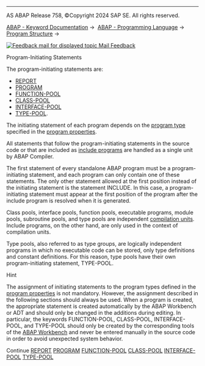   

* * *

AS ABAP Release 758, ©Copyright 2024 SAP SE. All rights reserved.

[ABAP - Keyword Documentation](javascript:call_link\('abenabap.htm'\)) →  [ABAP - Programming Language](javascript:call_link\('abenabap_reference.htm'\)) →  [Program Structure](javascript:call_link\('abenabap_program_layout.htm'\)) → 

 [![](Mail.gif?object=Mail.gif "Feedback mail for displayed topic") Mail Feedback](mailto:f1_help@sap.com?subject=Feedback%20on%20ABAP%20Documentation&body=Document:%20Program-Initiating%20Statements%2C%20ABENABAP_PROGRAM_STATEMENT%2C%20758%0D%0A%0D%0AError:%0D%0A%0D%0A%0D%0A%0D%0ASuggestion%20for%20improvement:)

Program-Initiating Statements

The program-initiating statements are:

-   [REPORT](javascript:call_link\('abapreport.htm'\))
-   [PROGRAM](javascript:call_link\('abapprogram.htm'\))
-   [FUNCTION-POOL](javascript:call_link\('abapfunction-pool.htm'\))
-   [CLASS-POOL](javascript:call_link\('abapclass-pool.htm'\))
-   [INTERFACE-POOL](javascript:call_link\('abapinterface-pool.htm'\))
-   [TYPE-POOL](javascript:call_link\('abaptype-pool.htm'\)).

The initiating statement of each program depends on the [program type](javascript:call_link\('abenprogram_type_glosry.htm'\) "Glossary Entry") specified in the [program properties](javascript:call_link\('abenprogram_property_glosry.htm'\) "Glossary Entry").

All statements that follow the program-initiating statements in the source code or that are included as [include programs](javascript:call_link\('abeninclude_program_glosry.htm'\) "Glossary Entry") are handled as a single unit by ABAP Compiler.

The first statement of every standalone ABAP program must be a program-initiating statement, and each program can only contain one of these statements. The only other statement allowed at the first position instead of the initiating statement is the statement INCLUDE. In this case, a program-initiating statement must appear at the first position of the program after the include program is resolved when it is generated.

Class pools, interface pools, function pools, executable programs, module pools, subroutine pools, and type pools are independent [compilation units](javascript:call_link\('abencompilation_unit_glosry.htm'\) "Glossary Entry"). Include programs, on the other hand, are only used in the context of compilation units.

Type pools, also referred to as type groups, are logically independent programs in which no executable code can be stored, only type definitions and constant definitions. For this reason, type pools have their own program-initiating statement, TYPE-POOL.

Hint

The assignment of initiating statements to the program types defined in the [program properties](javascript:call_link\('abenprogram_property_glosry.htm'\) "Glossary Entry") is not mandatory. However, the assignment described in the following sections should always be used. When a program is created, the appropriate statement is created automatically by the ABAP Workbench or ADT and should only be changed in the additions during editing. In particular, the keywords FUNCTION-POOL, CLASS-POOL, INTERFACE-POOL, and TYPE-POOL should only be created by the corresponding tools of the [ABAP Workbench](javascript:call_link\('abenabap_workbench_glosry.htm'\) "Glossary Entry") and never be entered manually in the source code in order to avoid unexpected system behavior.

Continue
[REPORT](javascript:call_link\('abapreport.htm'\))
[PROGRAM](javascript:call_link\('abapprogram.htm'\))
[FUNCTION-POOL](javascript:call_link\('abapfunction-pool.htm'\))
[CLASS-POOL](javascript:call_link\('abapclass-pool.htm'\))
[INTERFACE-POOL](javascript:call_link\('abapinterface-pool.htm'\))
[TYPE-POOL](javascript:call_link\('abaptype-pool.htm'\))